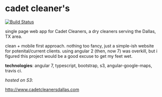 # cadet cleaner's

[![Build Status](https://travis-ci.org/ashbadger/cadet-cleaners-ng2.svg?branch=master)](https://travis-ci.org/ashbadger/cadet-cleaners-ng2)

single page web app for Cadet Cleaners, a dry cleaners serving the Dallas, TX area.

clean + mobile first approach. nothing too fancy, just a simple-ish website for potenital/current clients. using angular 2 (then, now 7) was overkill, but i figured this project would be a good excuse to get my feet wet.

**technologies**: angular 7, typescript, bootstrap, s3, angular-google-maps, travis ci.

*hosted on S3*: 

http://www.cadetcleanersdallas.com